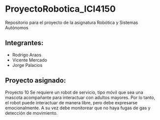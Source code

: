 # ProyectoRobotica_ICI4150
Repositorio para el proyecto de la asignatura Robótica y Sistemas Autónomos

## Integrantes:
* Rodrigo Araos
* Vicente Mercado
* Jorge Palacios

## Proyecto asignado:

Proyecto 10
Se requiere un robot de servicio, tipo móvil que sea una mascota acompañante para interactuar con adultos
mayores. Por lo tanto, el robot puede interactuar de manera libre, pero debe expresarse emocionalmente. A
su vez debe monitorear que no haya fugas de gas y detección de movimiento.
